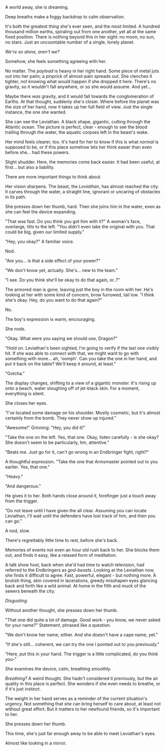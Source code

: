 A world away, she is dreaming.

Deep breaths make a foggy backdrop to calm observation. 

It's both the greatest thing she's ever seen, and the most limited. A hundred thousand million earths, spiraling out from one another, yet all at the same fixed position. There is nothing beyond this in her sight: no moon, no sun, no stars. Just an uncountable number of a single, lonely planet.

*We're so alone, aren't we?*

Somehow, she feels something agreeing with her.

No matter. The *payload* is heavy in her right hand. Some piece of metal juts out into her palm; a pinprick of almost-pain spreads out. She clenches it tighter, not knowing what would happen if she dropped it here. There's no gravity, so it wouldn't fall anywhere, or so she would assume. And yet...

Maybe there *was* gravity, and it would fall towards the conglomeration of Earths. At that thought, suddenly she's closer. Where before the planet was the size of her hand, now it takes up her full field of view. Just the single instance, the one she wanted.

She can see the Leviathan. A black shape, gigantic, cutting through the Atlantic ocean. The picture is perfect, clear - enough to see the blood trailing through the water, the aquatic corpses left in the beast's wake.

Her mind feels clearer, too. It's hard for her to know if this is what *normal* is supposed to be, or if this place somehow lets her think easier than even before she... had these powers.

Slight shudder. Here, the memories come back easier. It had been useful, at first... but also a liability.

There are more important things to think about.

Her vision sharpens. The beast, the *Leviathan*, has almost reached the city. It carves through the water, a straight line, ignorant or uncaring of obstacles in its path.

She presses down her thumb, hard. Then she joins him in the water, even as she can feel the device expanding.

"That was fast. Do you think you got him with it?" A woman's face, overlarge, tilts to the left. "You didn't even take the original with you. That could be big, given our limited supply."

"Hey, you okay?" A familiar voice.

Nod.

"Are you... is that a side effect of your power?"

"We don't know yet, actually. She's... new to the team."

"I see. Do you think she'll be okay to do that again, or..?"

The armored man is gone, leaving just the boy in the room with her. He's looking at her with some kind of concern, brow furrowed, tail low. "I think she's okay. Hey, do you want to do that again?"

No.

The boy's expression is warm, encouraging.

She nods.

"Okay. What were you saying we should use, Dragon?"

"Hold on. Leviathan's been sighted, I'm going to verify if the last one visibly hit. If she was able to connect with that, we might want to go with something with more... ah, 'oomph'. Can you take the one in her hand, and put it back on the table? We'll keep it around, at least."

"Gotcha."

The display changes, shifting to a view of a gigantic monster. It's rising up onto a beach, water sloughing off of jet-black skin. For a moment, everything is silent.

She closes her eyes.

"I've located some damage on his shoulder. Mostly cosmetic, but it's almost certainly from the bomb. They never show up injured."

"Awesome!" Grinning: "Hey, you did it!"

"Take the one on the left. Yes, that one. Okay, listen carefully - is she okay? She doesn't seem to be particularly, hm, attentive."

"Beats me. Just go for it, can't go wrong in an Endbringer fight, right?"

A thoughtful expression. "Take the one that Armsmaster pointed out to you earlier. Yes, that one."

"Heavy."

"And dangerous."

He gives it to her. Both hands close around it, forefinger just a touch away from the trigger.

"Do not leave until I have given the all clear. Assuming you can locate Leviathan, I'll wait until the defenders have lost track of him, and then you can go."

A nod, slow. 

There's regrettably little time to rest, before she's back.

Memories of events not even an hour old rush back to her. She blocks them out, and finds it easy, like a relaxed form of meditation.

A talk show host, back when she'd had time to watch television, had referred to the Endbringers as *god-beasts*. Looking at the Leviathan now, she finds it difficult to agree. Fast, powerful, elegant - but nothing more. A brutish thing, skin covered in lacerations, greedy misshapen eyes glancing back and forth like a wild animal. At home in the filth and muck of the sewers beneath the city.

*Disgusting*. 

 Without another thought, she presses down her thumb.

"That one did quite a lot of damage. Good work - you know, we never asked for your name?" Statement, phrased like a question.

"We don't know her name, either. And she doesn't have a cape name, yet."

"If she's still... coherent, we can try the one I pointed out to you previously."

"Here, put this in your hand. The trigger is a little complicated, do you think you-"

She examines the device, calm, breathing smoothly. 

*Breathing?* A weird thought. She hadn't considered it previously, but the air quality in this place is perfect. She wonders if she even needs to breathe, or if it's just instinct.

The weight in her hand serves as a reminder of the current situation's urgency. Not something that she can bring herself to care about, at least not without great effort. But it matters to her newfound friends, so it's important to her.

She presses down her thumb.

This time, she's just far enough away to be able to meet Leviathan's eyes.

Almost like looking in a mirror.